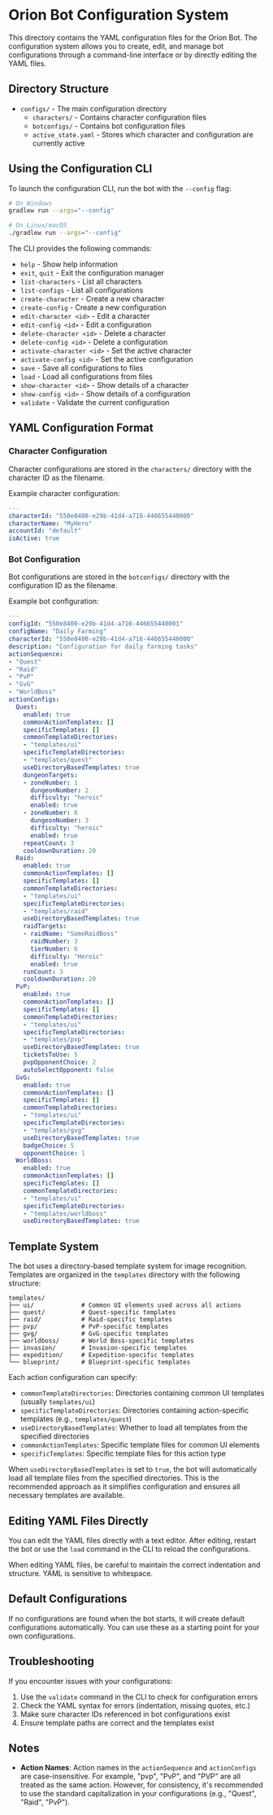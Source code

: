 # Orion Bot Configuration System

This directory contains the YAML configuration files for the Orion Bot. The configuration system allows you to create, edit, and manage bot configurations through a command-line interface or by directly editing the YAML files.

## Directory Structure

- `configs/` - The main configuration directory
  - `characters/` - Contains character configuration files
  - `botconfigs/` - Contains bot configuration files
  - `active_state.yaml` - Stores which character and configuration are currently active

## Using the Configuration CLI

To launch the configuration CLI, run the bot with the `--config` flag:

```bash
# On Windows
gradlew run --args="--config"

# On Linux/macOS
./gradlew run --args="--config"
```

The CLI provides the following commands:

- `help` - Show help information
- `exit`, `quit` - Exit the configuration manager
- `list-characters` - List all characters
- `list-configs` - List all configurations
- `create-character` - Create a new character
- `create-config` - Create a new configuration
- `edit-character <id>` - Edit a character
- `edit-config <id>` - Edit a configuration
- `delete-character <id>` - Delete a character
- `delete-config <id>` - Delete a configuration
- `activate-character <id>` - Set the active character
- `activate-config <id>` - Set the active configuration
- `save` - Save all configurations to files
- `load` - Load all configurations from files
- `show-character <id>` - Show details of a character
- `show-config <id>` - Show details of a configuration
- `validate` - Validate the current configuration

## YAML Configuration Format

### Character Configuration

Character configurations are stored in the `characters/` directory with the character ID as the filename.

Example character configuration:

```yaml
---
characterId: "550e8400-e29b-41d4-a716-446655440000"
characterName: "MyHero"
accountId: "default"
isActive: true
```

### Bot Configuration

Bot configurations are stored in the `botconfigs/` directory with the configuration ID as the filename.

Example bot configuration:

```yaml
---
configId: "550e8400-e29b-41d4-a716-446655440001"
configName: "Daily Farming"
characterId: "550e8400-e29b-41d4-a716-446655440000"
description: "Configuration for daily farming tasks"
actionSequence:
- "Quest"
- "Raid"
- "PvP"
- "GvG"
- "WorldBoss"
actionConfigs:
  Quest:
    enabled: true
    commonActionTemplates: []
    specificTemplates: []
    commonTemplateDirectories:
    - "templates/ui"
    specificTemplateDirectories:
    - "templates/quest"
    useDirectoryBasedTemplates: true
    dungeonTargets:
    - zoneNumber: 1
      dungeonNumber: 2
      difficulty: "heroic"
      enabled: true
    - zoneNumber: 6
      dungeonNumber: 3
      difficulty: "heroic"
      enabled: true
    repeatCount: 3
    cooldownDuration: 20
  Raid:
    enabled: true
    commonActionTemplates: []
    specificTemplates: []
    commonTemplateDirectories:
    - "templates/ui"
    specificTemplateDirectories:
    - "templates/raid"
    useDirectoryBasedTemplates: true
    raidTargets:
    - raidName: "SomeRaidBoss"
      raidNumber: 3
      tierNumber: 6
      difficulty: "Heroic"
      enabled: true
    runCount: 3
    cooldownDuration: 20
  PvP:
    enabled: true
    commonActionTemplates: []
    specificTemplates: []
    commonTemplateDirectories:
    - "templates/ui"
    specificTemplateDirectories:
    - "templates/pvp"
    useDirectoryBasedTemplates: true
    ticketsToUse: 5
    pvpOpponentChoice: 2
    autoSelectOpponent: false
  GvG:
    enabled: true
    commonActionTemplates: []
    specificTemplates: []
    commonTemplateDirectories:
    - "templates/ui"
    specificTemplateDirectories:
    - "templates/gvg"
    useDirectoryBasedTemplates: true
    badgeChoice: 5
    opponentChoice: 1
  WorldBoss:
    enabled: true
    commonActionTemplates: []
    specificTemplates: []
    commonTemplateDirectories:
    - "templates/ui"
    specificTemplateDirectories:
    - "templates/worldboss"
    useDirectoryBasedTemplates: true
```

## Template System

The bot uses a directory-based template system for image recognition. Templates are organized in the `templates` directory with the following structure:

```
templates/
├── ui/             # Common UI elements used across all actions
├── quest/          # Quest-specific templates
├── raid/           # Raid-specific templates
├── pvp/            # PvP-specific templates
├── gvg/            # GvG-specific templates
├── worldboss/      # World Boss-specific templates
├── invasion/       # Invasion-specific templates
├── expedition/     # Expedition-specific templates
└── blueprint/      # Blueprint-specific templates
```

Each action configuration can specify:
- `commonTemplateDirectories`: Directories containing common UI templates (usually `templates/ui`)
- `specificTemplateDirectories`: Directories containing action-specific templates (e.g., `templates/quest`)
- `useDirectoryBasedTemplates`: Whether to load all templates from the specified directories
- `commonActionTemplates`: Specific template files for common UI elements
- `specificTemplates`: Specific template files for this action type

When `useDirectoryBasedTemplates` is set to `true`, the bot will automatically load all template files from the specified directories. This is the recommended approach as it simplifies configuration and ensures all necessary templates are available.

## Editing YAML Files Directly

You can edit the YAML files directly with a text editor. After editing, restart the bot or use the `load` command in the CLI to reload the configurations.

When editing YAML files, be careful to maintain the correct indentation and structure. YAML is sensitive to whitespace.

## Default Configurations

If no configurations are found when the bot starts, it will create default configurations automatically. You can use these as a starting point for your own configurations.

## Troubleshooting

If you encounter issues with your configurations:

1. Use the `validate` command in the CLI to check for configuration errors
2. Check the YAML syntax for errors (indentation, missing quotes, etc.)
3. Make sure character IDs referenced in bot configurations exist
4. Ensure template paths are correct and the templates exist

## Notes

- **Action Names**: Action names in the `actionSequence` and `actionConfigs` are case-insensitive. For example, "pvp", "PvP", and "PVP" are all treated as the same action. However, for consistency, it's recommended to use the standard capitalization in your configurations (e.g., "Quest", "Raid", "PvP").
